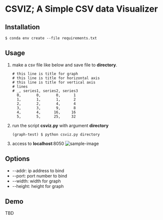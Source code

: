 # CSVIZ; A Simple CSV data Visualizer

## Installation

```shell
$ conda env create --file requirements.txt
```

## Usage

1. make a csv file like below and save file to __directory__.

   ```
   # this line is title for graph
   # this line is title for horizontal axis
   # this line is title for vertical axis
   # lines
   # _, series1, series2, series3
     0,       0,       0,      1 
     1,       1,       1,      2
     2,       2,       4,      4
     3,       3,       9,      8
     4,       4,      16,     16
     5,       5,      25,     32
   ```

2. run the script __csviz.py__ with argument __directory__

   ```
   (graph-test) $ python csviz.py directory
   ```

3. access to __localhost__:8050
   ![sample-image](https://mtcq.jp/images/3734699365.jpeg)

## Options

- --addr: ip address to bind
- --port: port number to bind
- --width: width for graph
- --height: height for graph

## Demo

TBD

